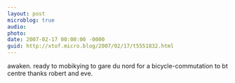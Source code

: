```yaml
---
layout: post
microblog: true
audio: 
photo: 
date: 2007-02-17 00:00:00 -0000
guid: http://xtof.micro.blog/2007/02/17/t5551832.html
---
```

awaken. ready to mobikying to gare du nord for a bicycle-commutation to bt centre thanks robert and eve.
